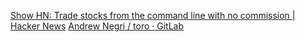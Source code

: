 
[Show HN: Trade stocks from the command line with no commission | Hacker News](https://news.ycombinator.com/item?id=23209142)
[Andrew Negri / toro · GitLab](https://gitlab.com/aenegri/toro)
